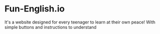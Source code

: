 # Fun-English.io
It's a website designed for every teenager to learn at their own peace! With simple buttons and instructions to understand
